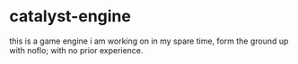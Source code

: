 catalyst-engine
===============

this is a game engine i am working on in my spare time, form the ground up with noflo; with no prior experience.
